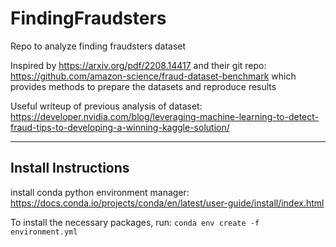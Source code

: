 # FindingFraudsters
Repo to analyze finding fraudsters dataset

Inspired by https://arxiv.org/pdf/2208.14417 and their git repo: https://github.com/amazon-science/fraud-dataset-benchmark which provides methods to prepare the datasets and reproduce results

Useful writeup of previous analysis of dataset: https://developer.nvidia.com/blog/leveraging-machine-learning-to-detect-fraud-tips-to-developing-a-winning-kaggle-solution/

---
## Install Instructions
install conda python environment manager: https://docs.conda.io/projects/conda/en/latest/user-guide/install/index.html

To install the necessary packages, run: `conda env create -f environment.yml`